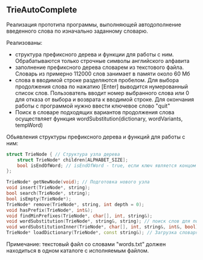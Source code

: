 ## TrieAutoComplete

Реализация прототипа программы, выполняющей автодополнение введенного слова по изначально заданному словарю.

Реализованы: 
- структура префиксного дерева и функции для работы с ним. Обрабатываются только строчные символы английского алфавита
- заполнение префиксного дерева словарем из текстового файла. Словарь из примерно 112000 слов занимает в памяти около 60 Мб
- слова в вводимой строке разделяются пробелом. Для выбора продолжения слова по нажатию [Enter] выводится нумерованный список слов. Пользователь вводит номер выбранного слова или 0 для отказа от выбора и возврата к вводимой строке. Для окончания работы с программой нужно ввести ключевое слово "quit"
- Поиск в словаре подходящих вариантов продолжения слова осуществляет функция wordSubstitution(dictionary, wordVariants, tempWord)

Обьявления структуры префиксного дерева и функций для работы с ним:
```cpp
struct TrieNode { // Структура узла дерева
	struct TrieNode* children[ALPHABET_SIZE];
	bool isEndOfWord; // isEndOfWord - true, если ключ является концом слова
};

TrieNode* getNewNode(void); // Подготовка нового узла
void insert(TrieNode*, string);
bool search(TrieNode*, string);
bool isEmpty(TrieNode*);
TrieNode* remove(TrieNode*, string, int depth = 0);
void hasPrefix(TrieNode*, int&);
void findMinPrefixes(TrieNode*, char[], int, string&);
void wordSubstitution(TrieNode*, string&, string); // поиск слов для подстановки
void wordSubstitutionInner(TrieNode*, char[], int, string&, int&, bool); // рекурсионная функция поиска слов для подстановки
TrieNode* loadDictionary(TrieNode*, const string&); // Загрузка словаря из файла

```

Примечание: текстовый файл со словами "words.txt" должен находиться в одном каталоге с исполняемым файлом.
